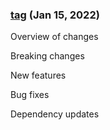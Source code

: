 ### [tag](https://github.com/munkireport/munkireport-php/compare/oldtag...newtag) (Jan 15, 2022)

Overview of changes

Breaking changes

New features

Bug fixes

Dependency updates

